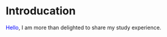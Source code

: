 # Introducation
<font color="blue">Hello</font>, I am more than delighted to share my study experience.

